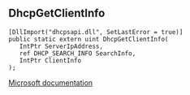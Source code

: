 ## DhcpGetClientInfo

```
[DllImport("dhcpsapi.dll", SetLastError = true)]
public static extern uint DhcpGetClientInfo(
   IntPtr ServerIpAddress,
   ref DHCP_SEARCH_INFO SearchInfo,
   IntPtr ClientInfo
);
```

[Microsoft documentation](https://docs.microsoft.com/en-us/windows/win32/api/dhcpssdk/nf-dhcpssdk-dhcpgetclientinfo)
